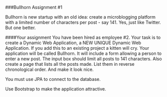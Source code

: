 ###Bullhorn Assignment #1

Bullhorn is new startup with an old idea: create a microblogging platform with a limited number of characters per post - say 141. Yes, just like Twitter. But one better.

####Your assignment
You have been hired as employee #2. Your task is to create a Dynamic Web Application, a NEW UNIQUE Dynamic Web Application. If you add this to an existing project a kitten will cry. Your application will be called Bullhorn. It will include a form allowing a person to enter a new post. The input box should limit all  posts to 141 characters. Also create a page that lists all the posts made. List them in reverse chronological order. And make it look nice.

You must use JPA to connect to the database.

Use Bootstrap to make the application attractive.